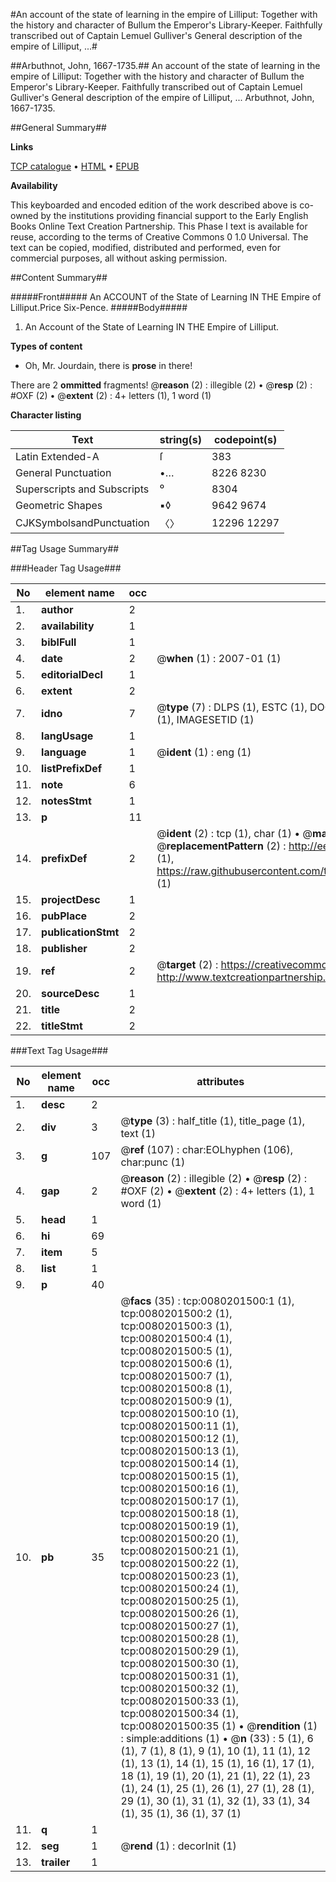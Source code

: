 #An account of the state of learning in the empire of Lilliput: Together with the history and character of Bullum the Emperor's Library-Keeper. Faithfully transcribed out of Captain Lemuel Gulliver's General description of the empire of Lilliput, ...#

##Arbuthnot, John, 1667-1735.##
An account of the state of learning in the empire of Lilliput: Together with the history and character of Bullum the Emperor's Library-Keeper. Faithfully transcribed out of Captain Lemuel Gulliver's General description of the empire of Lilliput, ...
Arbuthnot, John, 1667-1735.

##General Summary##

**Links**

[TCP catalogue](http://www.ota.ox.ac.uk/tcp/)  • 
[HTML](http://tei.it.ox.ac.uk/tcp/Texts-HTML/free/004/004835997.html)  • 
[EPUB](http://tei.it.ox.ac.uk/tcp/Texts-EPUB/free/004/004835997.epub)

**Availability**

This keyboarded and encoded edition of the
	       work described above is co-owned by the institutions
	       providing financial support to the Early English Books
	       Online Text Creation Partnership. This Phase I text is
	       available for reuse, according to the terms of Creative
	       Commons 0 1.0 Universal. The text can be copied,
	       modified, distributed and performed, even for
	       commercial purposes, all without asking permission.


##Content Summary##

#####Front#####
An ACCOUNT of the
State of Learning
IN THE
Empire of Lilliput.Price Six-Pence.
#####Body#####

1. An Account of the
State of Learning
IN THE
Empire of Lilliput.

**Types of content**

  * Oh, Mr. Jourdain, there is **prose** in there!

There are 2 **ommitted** fragments! 
 @__reason__ (2) : illegible (2)  •  @__resp__ (2) : #OXF (2)  •  @__extent__ (2) : 4+ letters (1), 1 word (1)

**Character listing**


|Text|string(s)|codepoint(s)|
|---|---|---|
|Latin Extended-A|ſ|383|
|General Punctuation|•…|8226 8230|
|Superscripts             and Subscripts|⁰|8304|
|Geometric Shapes|▪◊|9642 9674|
|CJKSymbolsandPunctuation|〈〉|12296 12297|

##Tag Usage Summary##

###Header Tag Usage###

|No|element name|occ|attributes|
|---|---|---|---|
|1.|__author__|2||
|2.|__availability__|1||
|3.|__biblFull__|1||
|4.|__date__|2| @__when__ (1) : 2007-01 (1)|
|5.|__editorialDecl__|1||
|6.|__extent__|2||
|7.|__idno__|7| @__type__ (7) : DLPS (1), ESTC (1), DOCNO (1), TCP (1), GALEDOCNO (1), CONTENTSET (1), IMAGESETID (1)|
|8.|__langUsage__|1||
|9.|__language__|1| @__ident__ (1) : eng (1)|
|10.|__listPrefixDef__|1||
|11.|__note__|6||
|12.|__notesStmt__|1||
|13.|__p__|11||
|14.|__prefixDef__|2| @__ident__ (2) : tcp (1), char (1)  •  @__matchPattern__ (2) : ([0-9\-]+):([0-9IVX]+) (1), (.+) (1)  •  @__replacementPattern__ (2) : http://eebo.chadwyck.com/downloadtiff?vid=$1&page=$2 (1), https://raw.githubusercontent.com/textcreationpartnership/Texts/master/tcpchars.xml#$1 (1)|
|15.|__projectDesc__|1||
|16.|__pubPlace__|2||
|17.|__publicationStmt__|2||
|18.|__publisher__|2||
|19.|__ref__|2| @__target__ (2) : https://creativecommons.org/publicdomain/zero/1.0/ (1), http://www.textcreationpartnership.org/docs/. (1)|
|20.|__sourceDesc__|1||
|21.|__title__|2||
|22.|__titleStmt__|2||


###Text Tag Usage###

|No|element name|occ|attributes|
|---|---|---|---|
|1.|__desc__|2||
|2.|__div__|3| @__type__ (3) : half_title (1), title_page (1), text (1)|
|3.|__g__|107| @__ref__ (107) : char:EOLhyphen (106), char:punc (1)|
|4.|__gap__|2| @__reason__ (2) : illegible (2)  •  @__resp__ (2) : #OXF (2)  •  @__extent__ (2) : 4+ letters (1), 1 word (1)|
|5.|__head__|1||
|6.|__hi__|69||
|7.|__item__|5||
|8.|__list__|1||
|9.|__p__|40||
|10.|__pb__|35| @__facs__ (35) : tcp:0080201500:1 (1), tcp:0080201500:2 (1), tcp:0080201500:3 (1), tcp:0080201500:4 (1), tcp:0080201500:5 (1), tcp:0080201500:6 (1), tcp:0080201500:7 (1), tcp:0080201500:8 (1), tcp:0080201500:9 (1), tcp:0080201500:10 (1), tcp:0080201500:11 (1), tcp:0080201500:12 (1), tcp:0080201500:13 (1), tcp:0080201500:14 (1), tcp:0080201500:15 (1), tcp:0080201500:16 (1), tcp:0080201500:17 (1), tcp:0080201500:18 (1), tcp:0080201500:19 (1), tcp:0080201500:20 (1), tcp:0080201500:21 (1), tcp:0080201500:22 (1), tcp:0080201500:23 (1), tcp:0080201500:24 (1), tcp:0080201500:25 (1), tcp:0080201500:26 (1), tcp:0080201500:27 (1), tcp:0080201500:28 (1), tcp:0080201500:29 (1), tcp:0080201500:30 (1), tcp:0080201500:31 (1), tcp:0080201500:32 (1), tcp:0080201500:33 (1), tcp:0080201500:34 (1), tcp:0080201500:35 (1)  •  @__rendition__ (1) : simple:additions (1)  •  @__n__ (33) : 5 (1), 6 (1), 7 (1), 8 (1), 9 (1), 10 (1), 11 (1), 12 (1), 13 (1), 14 (1), 15 (1), 16 (1), 17 (1), 18 (1), 19 (1), 20 (1), 21 (1), 22 (1), 23 (1), 24 (1), 25 (1), 26 (1), 27 (1), 28 (1), 29 (1), 30 (1), 31 (1), 32 (1), 33 (1), 34 (1), 35 (1), 36 (1), 37 (1)|
|11.|__q__|1||
|12.|__seg__|1| @__rend__ (1) : decorInit (1)|
|13.|__trailer__|1||
